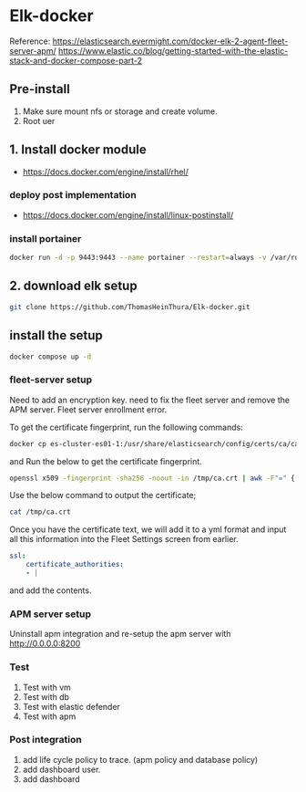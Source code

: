 # Elk-docker
Reference:
https://elasticsearch.evermight.com/docker-elk-2-agent-fleet-server-apm/
https://www.elastic.co/blog/getting-started-with-the-elastic-stack-and-docker-compose-part-2


## Pre-install
1. Make sure mount nfs or storage and create volume. 
2. Root uer

## 1. Install docker module 
- https://docs.docker.com/engine/install/rhel/

### deploy post implementation 
- https://docs.docker.com/engine/install/linux-postinstall/

### install portainer
```sh
docker run -d -p 9443:9443 --name portainer --restart=always -v /var/run/docker.sock:/var/run/docker.sock -v portainer_data:/data portainer/portainer-ce:2.21.4
```

## 2. download elk setup 
```zsh
git clone https://github.com/ThomasHeinThura/Elk-docker.git
```

## install the setup 
```sh 
docker compose up -d
```

### fleet-server setup 
Need to add an encryption key. need to fix the fleet server and remove the APM server. Fleet server enrollment error.

To get the certificate fingerprint, run the following commands:

```zsh
docker cp es-cluster-es01-1:/usr/share/elasticsearch/config/certs/ca/ca.crt /tmp/.
```
and Run the below to get the certificate fingerprint.

```zsh
openssl x509 -fingerprint -sha256 -noout -in /tmp/ca.crt | awk -F"=" {' print $2 '} | sed s/://g
```
Use the below command to output the certificate;
```zsh
cat /tmp/ca.crt
```

Once you have the certificate text, we will add it to a yml format and input all this information into the Fleet Settings screen from earlier.

```yml
ssl:
    certificate_authorities:
    - |
```
and add the contents. 

### APM server setup 
Uninstall apm integration and re-setup the apm server with http://0.0.0.0:8200


### Test 
1. Test with vm 
2. Test with db 
3. Test with elastic defender
4. Test with apm

### Post integration
1. add life cycle policy to trace. (apm policy and database policy)
2. add dashboard user. 
3. add dashboard